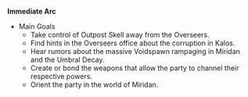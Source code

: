 **Immediate Arc**
- Main Goals
	- Take control of Outpost Skell away from the Overseers.
	- Find hints in the Overseers office about the corruption in Kalos.
	- Hear rumors about the massive Voidspawn rampaging in Miridan and the Umbral Decay.
	- Create or bond the weapons that allow the party to channel their respective powers.
	- Orient the party in the world of Miridan.